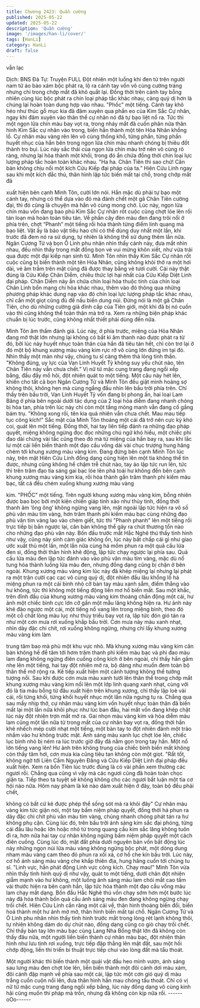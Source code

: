 ```yaml
---
title: Chương 2423: Quần cường
published: 2025-05-22
updated: 2025-05-22
description: 'Quần cường'
image: '/images/han-li/cover/'
tags: [HanLi]
category: HanLi
draft: false
---
```


vẫn lạc

Dịch: BNS
Đả Tự: Truyện FULL
Đột nhiên một luồng khí đen từ trên người nam tử áo bào xám
bộc phát ra, lộ ra cánh tay vốn vô cùng cường tráng nhưng chỉ
trong chớp mắt đã khô quắt lại. Đồng thời trên cánh tay bỗng
nhiên cùng lúc bộc phát ra chín loại pháp tắc khác nhau, càng quỷ
dị hơn là chúng lại hoàn toàn dung hợp vào nhau.
"Phốc" một tiếng.
Cánh tay khô héo như thúc gỗ mục kia đã đâm xuyên qua phần
eo của Kim Sắc Cự nhân, ngay khi đâm xuyên vào thân thể cự
nhân nó đã tự bạo liệt nổ ra.
Tức thì một ngọn lửa chín màu bay vọt ra, trong nháy mắt đã
cuốn phân nửa thân hình Kim Sắc cự nhân vào trong, biến hắn
thành một tên Hỏa Nhân khổng lồ.
Cự nhân màu vàng rên lên vô cùng thống khổ, từng phần, từng
phần huyết nhục của hắn bên trong ngọn lửa chín màu nhanh
chóng bị thiêu đốt thành tro bụi.
Lúc này sắc thái của ngọn lửa chín màu trở nên vô cùng rõ ràng,
nhưng lại hòa thành một khối, trong đó ẩn chứa đồng thời chín
loại lực lượng pháp tắc hoàn toàn khác nhau.
"Ha ha. Chân Tiên thì sao chứ! Căn bản không chịu nổi một kích
Cửu Kiếp đại pháp của ta.” Hiên Cửu Linh ngay sau khi một kích
đắc thủ, thân hình lập tức biến mất tại chỗ, trong chớp mắt đã

xuất hiện bên cạnh Minh Tôn, cười lớn nói.
Hắn mặc dù phải tự bạo một cánh tay, nhưng có thể dựa vào đó
mà đánh chết một gã Chân Tiên cường đại, thì đó cũng là chuyện
mà hắn vô cùng mong chờ.
Lúc này, ngọn lửa chín màu vốn đang bao phủ Kim Sắc Cự nhân
rốt cuộc cũng chợt lóe lên rồi tán loạn mà hoàn toàn tiêu tán.
Về phần cây đèn màu đen đang trôi nổi ở phía trên, chợt “Phanh”
một tiếng rồi hóa thành từng điểm linh quang mà bạo liệt.
Vật ấy là bảo vật tiêu hao chỉ có thể dùng duy nhất một lần, khi
trước đã đem nó ra sử dụng, tự nhiên là không thể sử dụng thêm
lần nữa.
Ngân Cương Tử và bọn Ô Linh phu nhân nhìn thấy cảnh này, đưa
mắt nhìn nhau, đều nhìn thấy trong mắt đồng bọn vẻ vui mừng
khôn xiết, như vừa trải qua được một đại kiếp nạn sinh tử.
Minh Tôn nhìn thấy Kim Sắc Cự nhân rốt cuộc cũng bị biến thành
một tên Hỏa Nhân, cũng không khỏi thở ra một hơi dài, vẻ âm
trầm trên mặt cũng đã được thay bằng vẻ tươi cười.
Cái này thật đúng là Cửu Kiếp Chân Diễm, chiêu thức lợi hại nhất
của Cửu Kiếp Diệt Linh đại pháp.
Chân Diễm này ẩn chứa chín loại hỏa thuộc tính của chín loại
Chân Linh bổn mạng chi hỏa khác nhau, thêm vào đó thông qua
những phương pháp khác dung nạp vào đó chín loại lực lượng
pháp tắc khác nhau, chỉ cần một giọt cũng đủ để nấu biển dung
núi.
Đừng nói là một gã Chân Tiên, cho dù những cường giả đỉnh cấp
của Tiên giới, một khi đã bị nó cuốn vào thì cũng không thể toàn
thân mà trở ra.
Xem ra những biện pháp khác chuẩn bị lúc trước, cũng không
nhất thiết phải dùng đến nữa.

Minh Tôn âm thầm đánh giá.
Lúc này, ở phía trước, miệng của Hỏa Nhân đang mở thật lớn
nhưng lại không có bất kì âm thanh nào được phát ra từ đó, bởi
lúc này huyết nhục toàn thân của hắn đã tiêu tán hết, chỉ còn trơ
lại ở đó một bộ khung xương màu vàng kim rực rỡ vô cùng lớn
đứng im tại đó.
Nhìn thấy một màn như vậy, chúng tu sĩ càng thêm thả lỏng tinh
thần.
"Không đúng, uy lực của Vạn Linh Huyết Tỷ không suy yếu chút
nào, tên Chân Tiên này vẫn chưa chết.” Vị nữ tử mặc cung trang
đang ngồi xếp bằng, đầu đầy mồ hôi, đột nhiên quát to một tiếng.
Một câu này hét lên, khiến cho tất cả bọn Ngân Cương Tử và
Minh Tôn đều giật mình hoảng sợ không thôi, không hẹn mà cùng
ngẩng đầu nhìn lên bầu trời phía trên.
Chỉ thấy trên bầu trời, Vạn Linh Huyết Tỷ vốn đang bị phong ấn,
hai loại Lam Băng ở phía bên ngoài dưới tác dụng của 2 loại hỏa
diễm đang nhanh chóng bị hòa tan, phía trên lúc này chỉ còn một
tầng mỏng manh vẫn đang cố gắng bám trụ.
"Không xong rồi, tên kia quả nhiên vẫn chưa chết. Mau mau tiếp
tục công kích!" Sắc mặt của Minh Tôn thoáng một cái đã trở nên
cực kỳ khó coi, quát lên một tiếng.
Đồng thời, hai tay liên tiếp đánh ra những đạo pháp quyết, miệng
không ngừng đọc đọc những chú ngữ khó hiểu, một chiếc phi đao
dài chừng vài tấc cũng theo đó mà từ miệng của hắn bay ra, sau
khi lắc lư một cái liền biến thành một đạo cầu vồng dài vài chục
trượng hung hăng chém tới khung xương màu vàng kim.
Đang đứng bên cạnh Minh Tôn lúc này, trên mặt Hiên Cửu Linh
đồng dạng cũng hiện lên một tia không thể tin được, nhưng cũng
không hề chậm trễ chút nào, tay áo lập tức run lên, tức thì trên
trăm đạo tia sáng gai bạc lóe lên phá toái hư không đến bên cạnh
khung xương màu vàng kim kia, rồi hóa thành gần trăm thanh phi
kiếm màu bạc, tất cả đều chém xuống khung xương màu vàng

kim.
"PHỐC" một tiếng.
Trên người khung xương màu vàng kim, bỗng nhiên được bao
bọc bởi một kiện chiến giáp tinh xảo như thủy tinh, đồng thời
thanh âm ‘ông ông’ không ngừng vang lên, mặt ngoài lập tức hiện
ra vô số phù văn màu tím vàng, hơn trăm thanh phi kiếm màu bạc
cùng những đạo phù văn tím vàng lao vào chém giết, tức thì
"Phanh phanh" lên một tiếng rồi trực tiếp bị bắn ngược lại, căn
bản không thể gây ra chút thương tổn nào cho những đạo phù
văn này.
Bốn đầu trước mắt Hắc Nghê thú thấy tình hình như vậy, cũng
nảy sinh cảm giác không ổn, lúc này bất chấp cái gì như giao ước
xuất thủ một lần, một lần nữa cùng há mồm phun ra một quả cầu
lửa đen sì, đồng thời thân hình khẽ động, lập tức chạy ngược lại
phía sau.
Quả cầu lửa màu đen lập tức đánh vào vào phù văn màu tím
vàng, mặc dù nổ tung hóa thành luồng lửa màu đen, nhưng đồng
dạng cũng bị chặn ở bên ngoài.
Khung xương màu vàng kim lúc này đã khép miệng lại nhưng lại
phát ra một trận cười cạc cạc vô cùng quỷ dị, đột nhiên đầu lâu
khổng lồ há miệng phun ra một cái bình nhỏ cỡ bàn tay màu xanh
sẫm, điểm thẳng vào hư không, tức thì không một tiếng động liền
mơ hồ biến mất.
Sau một khắc, trên đỉnh đầu của khung xương màu vàng kim
thoáng chấn động một cái, hư ảnh một chiếc bình cực lớn cỡ gần
một mẫu lăng không hiện ra.
Hư ảnh này khẽ đảo ngược một cái, một tiếng nổ vang lên trong
miệng bình, theo đó một cỗ chất lỏng màu lục như thủy triều bay
vọt ra, lập tức đón gió tán ra như một cơn mưa rơi xuống khắp
bầu trời.
Cơn mưa này màu xanh nhạt, nhìn dày đặc chi chít, rơi xuống
không ngừng, nhưng chỉ lấy khung xương màu vàng kim làm

trung tâm bao mà phủ một khu vực nhỏ.
Mà khung xương màu vàng kim căn bản không hề để tâm tới
hơm trăm thanh phi kiếm màu bạc và phi đao màu lam đang
không ngừng điên cuồng công kích ở bên ngoài, chỉ thấy hắn
gầm nhẹ lên một tiếng, hai tay đột nhiên mở ra, bộ dáng như
muốn đem toàn bộ thân thể mở rộng ra.
Kế tiếp xuất hiện một cảnh tượng không thể tưởng tượng nổi.
Sau khi được cơn mưa màu xanh tưới lên thân thể trong chớp
mắt khung xương màu vàng kim nổi lên một lớp linh quang xanh
nhạt, cùng với đó là tia máu bỗng từ đâu xuất hiện trên khung
xương, chỉ thấy lập loè vài cái, rồi từng khối, từng khối huyết nhục
một lần nữa ngưng tụ ra.
Chẳng qua sau mấy nhịp thở, cự nhân màu vàng kim vốn huyết
nhục toàn thân đã biến mất lại một lần nữa khôi phục như lúc ban
đầu, hai mắt vốn đang khép chặt lúc này đột nhiên trợn mắt mở
ra.
Gai nhọn màu vàng kim và hỏa diễm màu lam cũng một lần nữa
từ trong mắt của cự nhân bay vọt ra, đồng thời hắn khẽ nhếch
mép cười nhạt một tiếng, một bàn tay to đột nhiên đánh một trảo
nhắm vào hư không trước mặt.
Ánh sáng màu xanh lục chợt lóe lên, chiếc lục bình nhỏ bị ném ra
lúc trước giờ đây đã nằm gọn trong tay hắn.
Một nổ lớn tiếng vang lên!
Hư ảnh trên không trung của chiếc bình biến mất không còn thấy
tăm hơi, cơn mưa kia cũng tiêu tan không còn một giọt.
"Rất tốt, không ngờ tới Liên Cấm Nguyên Đăng và Cửu Kiếp Diệt
Linh đại pháp đều xuất hiện. Xem ra bổn Tiên lúc trước đúng là có
vài phần xem thường các ngươi rồi. Chẳng qua cũng vì vậy mà
các ngươi cũng đã hoàn toàn chọc giận ta. Tiếp theo ta tuyệt sẽ
không không cho các ngươi bất luận một tia cơ hội nào nữa. Hôm
nay phàm là kẻ nào dám xuất hiện ở đây, toàn bộ đều phải chết,

không có bất cứ kẻ được phép thể sống sót mà ra khỏi đây" Cự
nhân màu vàng kim tức giận nói, một tay bấm niệm pháp quyết,
đồng thời há phun ra dày đặc chi chít phù văn màu tím vàng,
chúng nhanh chóng phát tán ra hư không phụ cận.
Cùng lúc đó, trên bầu trời ánh sáng kim sắc đại phóng, từng cái
đầu lâu hoặc lớn hoặc nhỏ từ trong quang cầu kim sắc lăng
không tuôn đi ra, hơn nữa hai tay cự nhân không ngừng bấm
niệm pháp quyết một cách điên cuồng.
Cùng lúc đó, mặt đất phía dưới nguyên bản vốn bất động lúc này
những ngọn núi lửa màu vàng không ngừng bộc phát, một dòng
dung nham màu vàng cam theo đó phun ra xối xả, cơ hồ che kín
bầu trời.
Lúc này, cơ hồ ánh sáng màu vàng che khắp thiên địa, hung hăng
cuốn tới chúng tu sĩ.
"Linh vực, hắn phát động Linh vực công kích. Chạy mau!" Minh
Tôn vừa nhìn thấy tình hình quỷ dị như vậy, quát to một tiếng,
dưới chân đột nhiên giẫm mạnh vào hư không, một luồng ánh
sáng màu lam chói mắt cao tầm vài thước hiện ra bên cạnh hắn,
lập tức hóa thành một đạo cầu vồng màu lam chạy mất dạng.
Bốn đầu Hắc Nghê thú vốn chạy sớm hơn một bước lúc này đã
hóa thành bốn quả cầu ánh sáng màu đen đang không ngừng
chạy trối chết.
Hiên Cửu Linh cắn răng một cái về, thân hình thoáng biến đổi,
biến hoá thành một hư ảnh mờ mờ, thân hình biến mất tại chỗ.
Ngân Cương Tử và Ô Linh phu nhân nhìn thấy tình hình trước
mắt trong lòng rét lạnh không thôi, tự nhiên không dám do dự
chút nào, đồng dạng cũng co giò chạy trối chết.
Chỉ thấy bàn tay lớn màu bạc cùng Lang Nha Bổng thật lớn đã
không còn thấy đâu nữa, một người liền biến thành cự nhân màu
bạc, đột nhiên thân hình như lưu tinh rơi xuống, trực tiếp đập
thẳng lên mặt đất, sau một hồi chớp động, liền thi triển bí thuật
trực tiếp chui vào lòng đất mà tẩu thoát.

Một người khác thì biến thành một quái vật đầu heo mình vượn,
ánh sáng sau lưng màu đen chợt lóe lên, liền biến thành một đôi
cánh dơi màu xám, đôi cánh đập mạnh về phía sau một cái, lập
tức một cơn gió quỷ dị màu trắng cuồn cuộn nổi lên, đưa thân
hình hắn mau chóng tẩu thoát.
Chỉ có vị nữ tử mặc cung trang đang ngồi xếp bằng, lúc này đồng
dạng vô cùng kinh hãi cũng muốn thi pháp mà trốn, nhưng đã
không còn kịp nữa rồi.
------oOo------
